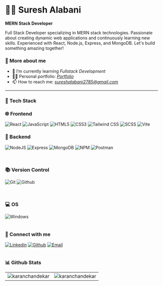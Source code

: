# 🏄‍♂ Suresh Alabani

**MERN Stack Developer**

Full Stack Developer specializing in MERN stack technologies. Passionate about creating dynamic web applications and continuously learning new skills. Experienced with React, Node.js, Express, and MongoDB. Let's build something amazing together!


### 🚀 More about me

- 🌱 I’m currently learning *Fullstack Development*
- 👨‍💻 Personal portfolio: *<a href="https://github.com/SURESH2218/portfolio">Portfolio</a>*
- 📫 How to reach me: *sureshalabani2785@gmail.com*

---

### 🧰 Tech Stack

### 🌐 Frontend

![React](https://img.shields.io/badge/react-%2320232a.svg?style=for-the-badge&logo=react&logoColor=%2361DAFB)
![JavaScript](https://img.shields.io/badge/javascript-%23323330.svg?style=for-the-badge&logo=javascript&logoColor=%23F7DF1E)
![HTML5](https://img.shields.io/badge/html5-%23E34F26.svg?style=for-the-badge&logo=html5&logoColor=white)
![CSS3](https://img.shields.io/badge/css3-%231572B6.svg?style=for-the-badge&logo=css3&logoColor=white)
![Tailwind CSS](https://img.shields.io/badge/tailwind%20css-%2335495e.svg?style=for-the-badge&logo=tailwindcss&logoColor=%234FC08D)
![SCSS](https://img.shields.io/badge/SCSS-%23323330.svg?style=for-the-badge&logo=SASS&logoColor=%CC6699)
![Vite](https://img.shields.io/badge/Vite-B73BFE?style=for-the-badge&logo=vite&logoColor=FFD62E)
<br/>

### 🔧 Backend

![NodeJS](https://img.shields.io/badge/node.js-6DA55F?style=for-the-badge&logo=node.js&logoColor=white)
![Express](https://img.shields.io/badge/express-%23CC0000.svg?style=for-the-badge&logo=express&logoColor=white)
![MongoDB](https://img.shields.io/badge/MongoDB-4EA94B?style=for-the-badge&logo=mongodb&logoColor=white)
![NPM](https://img.shields.io/badge/npm-CB3837?style=for-the-badge&logo=npm&logoColor=white)
![Postman](https://img.shields.io/badge/Postman-FF6C37?style=for-the-badge&logo=Postman&logoColor=white)
<br/>


<br/>

### 📚 Version Control

![Git](https://img.shields.io/badge/GIT-E44C30?style=for-the-badge&logo=git&logoColor=white)
![Github](https://img.shields.io/badge/github-black.svg?style=for-the-badge&logo=github&logoColor=white)

<br/>

### 💻 OS

![Windows](https://img.shields.io/badge/Windows-0078D6?style=for-the-badge&logo=windows&logoColor=white)
<br/>

#

### 🔗 Connect with me

[![Linkedin](https://img.shields.io/badge/linked%20in-blue.svg?style=for-the-badge&logo=linkedin&logoColor=white)](https://www.linkedin.com/in/suresh-alabani-b49724199/)
[![Github](https://img.shields.io/badge/github-black.svg?style=for-the-badge&logo=github&logoColor=white)](https://github.com/SURESH2218/)
[![Email](https://img.shields.io/badge/email-red.svg?style=for-the-badge&logo=gmail&logoColor=white)](mailto:sureshalabani2785@gmail.com)

#

### 📊 Github Stats

<table>
  <tr>
    <td><img src="https://github-readme-stats.vercel.app/api?username=suresh2218&show_icons=true&locale=en&theme=highcontrast&hide_border=true" alt="karanchandekar" /></td>
    <td><img src="https://github-readme-stats.vercel.app/api/top-langs?username=suresh2218&show_icons=true&locale=en&layout=compact&theme=highcontrast&hide_border=true" alt="karanchandekar" /></td
  </tr>
</table>
